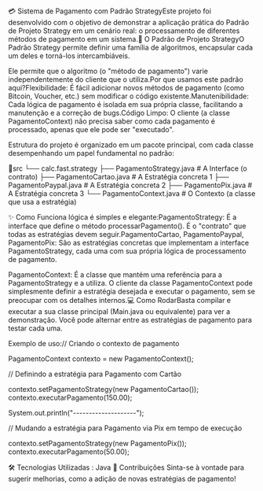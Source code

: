 💳 Sistema de Pagamento com Padrão StrategyEste projeto foi desenvolvido com o objetivo de demonstrar a aplicação prática do Padrão de Projeto Strategy em um cenário real: o processamento de diferentes métodos de pagamento em um sistema.📖 O Padrão de Projeto StrategyO Padrão Strategy permite definir uma família de algoritmos, encapsular cada um deles e torná-los intercambiáveis.

Ele permite que o algoritmo (o "método de pagamento") varie independentemente do cliente que o utiliza.Por que usamos este padrão aqui?Flexibilidade: É fácil adicionar novos métodos de pagamento (como Bitcoin, Voucher, etc.) sem modificar o código existente.Manutenibilidade: Cada lógica de pagamento é isolada em sua própria classe, facilitando a manutenção e a correção de bugs.Código Limpo: O cliente (a classe PagamentoContext) não precisa saber como cada pagamento é processado, apenas que ele pode ser "executado".

Estrutura do projeto é organizado em um pacote principal, com cada classe desempenhando um papel fundamental no padrão:

📁src
└── calc.fast.strategy
    ├── PagamentoStrategy.java      # A Interface (o contrato)
    ├── PagamentoCartao.java        # A Estratégia concreta 1
    ├── PagamentoPaypal.java        # A Estratégia concreta 2
    ├── PagamentoPix.java           # A Estratégia concreta 3
    └── PagamentoContext.java       # O Contexto (a classe que usa a estratégia)

    
✨ Como Funciona lógica é simples e elegante:PagamentoStrategy: É a interface que define o método processarPagamento(). É o "contrato" que todas as estratégias devem seguir.PagamentoCartao, PagamentoPaypal, PagamentoPix: São as estratégias concretas que implementam a interface PagamentoStrategy, cada uma com sua própria lógica de processamento de pagamento.

PagamentoContext: É a classe que mantém uma referência para a PagamentoStrategy e a utiliza. O cliente da classe PagamentoContext pode simplesmente definir a estratégia desejada e executar o pagamento, sem se preocupar com os detalhes internos.💻 Como RodarBasta compilar e executar a sua classe principal (Main.java ou equivalente) para ver a demonstração. Você pode alternar entre as estratégias de pagamento para testar cada uma.

Exemplo de uso:// Criando o contexto de pagamento

PagamentoContext contexto = new PagamentoContext();

// Definindo a estratégia para Pagamento com Cartão

contexto.setPagamentoStrategy(new PagamentoCartao());
contexto.executarPagamento(150.00);

System.out.println("--------------------");

// Mudando a estratégia para Pagamento via Pix em tempo de execução

contexto.setPagamentoStrategy(new PagamentoPix());
contexto.executarPagamento(50.00);

🛠 Tecnologias Utilizadas : Java
🤝 Contribuições Sinta-se à vontade para sugerir melhorias, como a adição de novas estratégias de pagamento!
